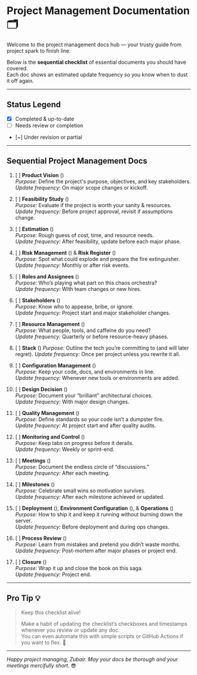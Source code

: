 <!--
START OF project-management/README.md

Purpose:
Provide a roadmap for project management documentation following a natural project lifecycle sequence.

Update Frequency:
Review at each project phase transition or major update.

Location: docs/project-management/README.md
-->

# Project Management Documentation 🗂️

Welcome to the project management docs hub — your trusty guide from project spark to finish line.

Below is the **sequential checklist** of essential documents you should have covered.  
Each doc shows an estimated update frequency so you know when to dust it off again.

---

## Status Legend

- [x] Completed & up-to-date  
- [ ] Needs review or completion  
- [~] Under revision or partial  

---

## Sequential Project Management Docs

1. [ ] **Product Vision** ([](product-vision.md))  
   _Purpose:_ Define the project's purpose, objectives, and key stakeholders.  
   _Update frequency:_ On major scope changes or kickoff.

2. [ ] **Feasibility Study** ([](feasibility-study.md))  
   _Purpose:_ Evaluate if the project is worth your sanity & resources.  
   _Update frequency:_ Before project approval, revisit if assumptions change.

3. [ ] **Estimation** ([](estimation.md))  
   _Purpose:_ Rough guess of cost, time, and resource needs.  
   _Update frequency:_ After feasibility, update before each major phase.

4. [ ] **Risk Management** ([](risk-management.md)) & **Risk Register** ([](risk-register.md))  
   _Purpose:_ Spot what could explode and prepare the fire extinguisher.  
   _Update frequency:_ Monthly or after risk events.

5. [ ] **Roles and Assignees** ([](roles-and-assignees.md))  
   _Purpose:_ Who’s playing what part on this chaos orchestra?  
   _Update frequency:_ With team changes or new hires.

6. [ ] **Stakeholders** ([](stakeholders.md))  
   _Purpose:_ Know who to appease, bribe, or ignore.  
   _Update frequency:_ Project start and major stakeholder changes.

7. [ ] **Resource Management** ([](resource-management.md))  
   _Purpose:_ What people, tools, and caffeine do you need?  
   _Update frequency:_ Quarterly or before resource-heavy phases.
   
8. [ ] **Stack** ([](../stack.md))
   _Purpose:_ Outline the tech you’re committing to (and will later regret).
   _Update frequency:_ Once per project unless you rewrite it all.

9. [ ] **Configuration Management** ([](configuration-management.md))  
   _Purpose:_ Keep your code, docs, and environments in line.  
   _Update frequency:_ Whenever new tools or environments are added.

10. [ ] **Design Decision** ([](design-decision.md))  
   _Purpose:_ Document your “brilliant” architectural choices.  
   _Update frequency:_ With major design changes.

11. [ ] **Quality Management** ([](quality-management.md))  
    _Purpose:_ Define standards so your code isn’t a dumpster fire.  
    _Update frequency:_ At project start and after quality audits.

12. [ ] **Monitoring and Control** ([](monitoring-control.md))  
    _Purpose:_ Keep tabs on progress before it derails.  
    _Update frequency:_ Weekly or sprint-end.

13. [ ] **Meetings** ([](meetings.md))  
    _Purpose:_ Document the endless circle of “discussions.”  
    _Update frequency:_ After each meeting.

14. [ ] **Milestones** ([](milestones.md))  
    _Purpose:_ Celebrate small wins so motivation survives.  
    _Update frequency:_ After each milestone achieved or updated.

15. [ ] **Deployment** ([](deployment.md)), **Environment Configuration** ([](env-config.md)), & **Operations** ([](operations.md))  
    _Purpose:_ How to ship it and keep it running without burning down the server.  
    _Update frequency:_ Before deployment and during ops changes.

16. [ ] **Process Review** ([](process-review.md))  
    _Purpose:_ Learn from mistakes and pretend you didn’t waste months.  
    _Update frequency:_ Post-mortem after major phases or project end.

17. [ ] **Closure** ([](closure.md))  
    _Purpose:_ Wrap it up and close the book on this saga.  
    _Update frequency:_ Project end.

---

## Pro Tip 💡

> Keep this checklist alive!  
>  
> Make a habit of updating the checklist’s checkboxes and timestamps whenever you review or update any doc.  
> You can even automate this with simple scripts or GitHub Actions if you want to flex. 💪

---

*Happy project managing, Zubair. May your docs be thorough and your meetings mercifully short.* 😎

<!-- END OF project-management/README.md -->
